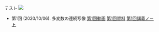 
テスト
<img src="https://latex.codecogs.com/gif.latex?\iint_{D}&space;dxdy" />

- 第1回 (2020/10/06). 多変数の連続写像 [第1回動画](https://www.youtube.com/watch?v=vMxVvZJghqY) [第1回資料](https://github.com/masataka123/class/blob/master/2020_autumn/materials/1_多変数の連続写像.pdf) [第1回講義ノート](https://masataka123.github.com/masataka123/class/blob/master/2020_autumn/materials/1_第一回講義の授業ノート.pdf)
